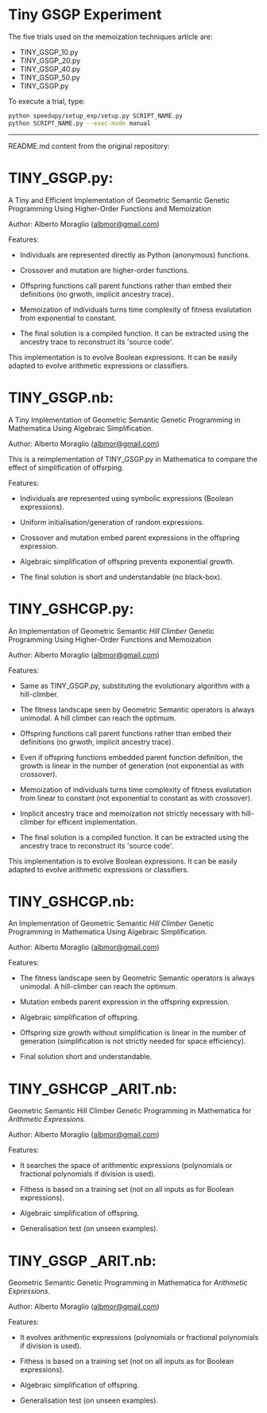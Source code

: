 # Tiny GSGP Experiment

The five trials used on the memoization techniques article are:

- TINY_GSGP_10.py
- TINY_GSGP_20.py
- TINY_GSGP_40.py
- TINY_GSGP_50.py
- TINY_GSGP.py

To execute a trial, type:

```bash
python speedupy/setup_exp/setup.py SCRIPT_NAME.py
python SCRIPT_NAME.py --exec-mode manual
```

---
README.md content from the original repository:


TINY_GSGP.py: 
=============

A Tiny and Efficient Implementation of Geometric Semantic Genetic Programming Using Higher-Order Functions and Memoization

Author: Alberto Moraglio (albmor@gmail.com) 

Features:

- Individuals are represented directly as Python (anonymous) functions.

- Crossover and mutation are higher-order functions.

- Offspring functions call parent functions rather than embed their definitions (no grwoth, implicit ancestry trace).

- Memoization of individuals turns time complexity of fitness evalutation from exponential to constant.

- The final solution is a compiled function. It can be extracted using the ancestry trace to reconstruct its 'source code'. 

This implementation is to evolve Boolean expressions. It can be easily adapted to evolve arithmetic expressions or classifiers.

TINY_GSGP.nb: 
=============

A Tiny Implementation of Geometric Semantic Genetic Programming in Mathematica Using Algebraic Simplification.

Author: Alberto Moraglio (albmor@gmail.com)

This is a reimplementation of TINY_GSGP.py in Mathematica to compare the effect of simplification of offsrping. 

Features:

- Individuals are represented using symbolic expressions (Boolean expressions).

- Uniform initialisation/generation of random expressions.

- Crossover and mutation embed parent expressions in the offspring expression.

- Algebraic simplification of offspring prevents exponential growth.

- The final solution is short and understandable (no black-box).

TINY_GSHCGP.py: 
===============

An Implementation of Geometric Semantic *Hill Climber* Genetic Programming Using Higher-Order Functions and Memoization

Author: Alberto Moraglio (albmor@gmail.com)

Features:

- Same as TINY_GSGP.py, substituting the evolutionary algorithm with a hill-climber.

- The fitness landscape seen by Geometric Semantic operators is always unimodal. A hill climber can reach the optimum.

- Offspring functions call parent functions rather than embed their definitions (no grwoth, implicit ancestry trace).

- Even if offspring functions embedded parent function definition, the growth is linear in the number of generation (not exponential as with crossover). 

- Memoization of individuals turns time complexity of fitness evalutation from linear to constant (not exponential to constant as with crossover).

- Implicit ancestry trace and memoization not strictly necessary with hill-climber for efficent implementation.

- The final solution is a compiled function. It can be extracted using the ancestry trace to reconstruct its 'source code'. 

This implementation is to evolve Boolean expressions. It can be easily adapted to evolve arithmetic expressions or classifiers.

TINY_GSHCGP.nb:
===============

An Implementation of Geometric Semantic *Hill Climber* Genetic Programming in Mathematica Using Algebraic Simplification.

Author: Alberto Moraglio (albmor@gmail.com)

Features:

- The fitness landscape seen by Geometric Semantic operators is always unimodal. A hill-climber can reach the optimum.

- Mutation embeds parent expression in the offspring expression.

- Algebraic simplification of offspring.

- Offspring size growth without simplification is linear in the number of generation (simplification is not strictly needed for space efficiency).

- Final solution short and understandable.

TINY_GSHCGP _ARIT.nb: 
=====================

Geometric Semantic Hill Climber Genetic Programming in Mathematica for *Arithmetic Expressions*.

Author: Alberto Moraglio (albmor@gmail.com)

Features:

- It searches the space of arithmentic expressions (polynomials or fractional polynomials if division is used).

- Fithess is based on a training set (not on all inputs as for Boolean expressions). 

- Algebraic simplification of offspring.

- Generalisation test (on unseen examples).

TINY_GSGP _ARIT.nb: 
===================

Geometric Semantic Genetic Programming in Mathematica for *Arithmetic Expressions*.

Author: Alberto Moraglio (albmor@gmail.com)

Features:

- It evolves arithmentic expressions (polynomials or fractional polynomials if division is used).

- Fithess is based on a training set (not on all inputs as for Boolean expressions).

- Algebraic simplification of offspring.

- Generalisation test (on unseen examples).
 

